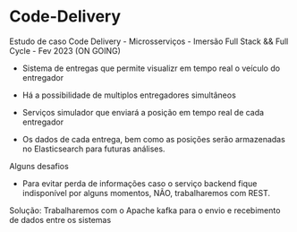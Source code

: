 # Code-Delivery

Estudo de caso Code Delivery - Microsserviços - Imersão Full Stack &amp;&amp; Full Cycle - Fev 2023 (ON GOING)


- Sistema de entregas que permite visualizr em tempo real o veículo do entregador

- Há a possibilidade de multiplos entregadores simultâneos

- Serviços simulador que enviará a posição em tempo real de cada entregador

- Os dados de cada entrega, bem como as posições serão armazenadas no Elasticsearch para futuras análises.


Alguns desafios

- Para evitar perda de informações caso o serviço backend fique indisponível por alguns momentos, NÃO, trabalharemos com REST.

Solução: Trabalharemos com o Apache kafka para o envio e recebimento de dados entre os sistemas
